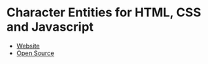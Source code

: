 # Character Entities for HTML, CSS and Javascript

- [Website](https://oinam.github.io/entities/)
- [Open Source](https://github.com/oinam/entities/)
